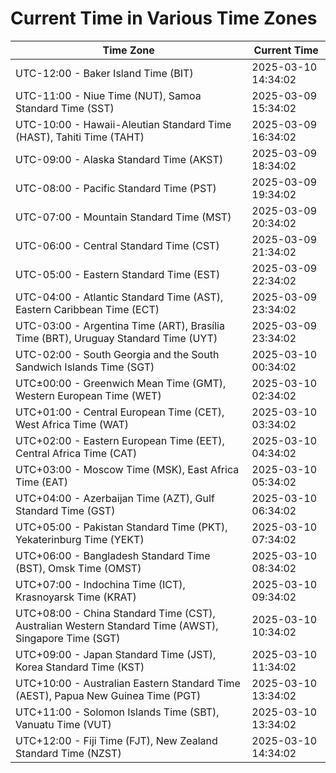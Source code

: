 # Current Time in Various Time Zones

| Time Zone | Current Time |
|-----------|--------------|
| UTC-12:00 - Baker Island Time (BIT) | 2025-03-10 14:34:02 |
| UTC-11:00 - Niue Time (NUT), Samoa Standard Time (SST) | 2025-03-09 15:34:02 |
| UTC-10:00 - Hawaii-Aleutian Standard Time (HAST), Tahiti Time (TAHT) | 2025-03-09 16:34:02 |
| UTC-09:00 - Alaska Standard Time (AKST) | 2025-03-09 18:34:02 |
| UTC-08:00 - Pacific Standard Time (PST) | 2025-03-09 19:34:02 |
| UTC-07:00 - Mountain Standard Time (MST) | 2025-03-09 20:34:02 |
| UTC-06:00 - Central Standard Time (CST) | 2025-03-09 21:34:02 |
| UTC-05:00 - Eastern Standard Time (EST) | 2025-03-09 22:34:02 |
| UTC-04:00 - Atlantic Standard Time (AST), Eastern Caribbean Time (ECT) | 2025-03-09 23:34:02 |
| UTC-03:00 - Argentina Time (ART), Brasília Time (BRT), Uruguay Standard Time (UYT) | 2025-03-09 23:34:02 |
| UTC-02:00 - South Georgia and the South Sandwich Islands Time (SGT) | 2025-03-10 00:34:02 |
| UTC±00:00 - Greenwich Mean Time (GMT), Western European Time (WET) | 2025-03-10 02:34:02 |
| UTC+01:00 - Central European Time (CET), West Africa Time (WAT) | 2025-03-10 03:34:02 |
| UTC+02:00 - Eastern European Time (EET), Central Africa Time (CAT) | 2025-03-10 04:34:02 |
| UTC+03:00 - Moscow Time (MSK), East Africa Time (EAT) | 2025-03-10 05:34:02 |
| UTC+04:00 - Azerbaijan Time (AZT), Gulf Standard Time (GST) | 2025-03-10 06:34:02 |
| UTC+05:00 - Pakistan Standard Time (PKT), Yekaterinburg Time (YEKT) | 2025-03-10 07:34:02 |
| UTC+06:00 - Bangladesh Standard Time (BST), Omsk Time (OMST) | 2025-03-10 08:34:02 |
| UTC+07:00 - Indochina Time (ICT), Krasnoyarsk Time (KRAT) | 2025-03-10 09:34:02 |
| UTC+08:00 - China Standard Time (CST), Australian Western Standard Time (AWST), Singapore Time (SGT) | 2025-03-10 10:34:02 |
| UTC+09:00 - Japan Standard Time (JST), Korea Standard Time (KST) | 2025-03-10 11:34:02 |
| UTC+10:00 - Australian Eastern Standard Time (AEST), Papua New Guinea Time (PGT) | 2025-03-10 13:34:02 |
| UTC+11:00 - Solomon Islands Time (SBT), Vanuatu Time (VUT) | 2025-03-10 13:34:02 |
| UTC+12:00 - Fiji Time (FJT), New Zealand Standard Time (NZST) | 2025-03-10 14:34:02 |
